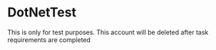 # DotNetTest
This is only for test purposes. This account will be deleted after task requirements are completed
